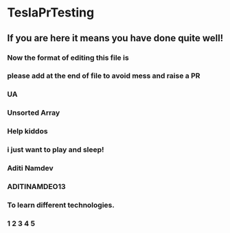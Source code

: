 # TeslaPrTesting

## If you are here it means you have done quite well!

### Now the format of editing this file is

### please add at the end of file to avoid mess and raise a PR

### UA


### Unsorted Array
### Help kiddos

### i just want to play and sleep!

### Aditi Namdev
### ADITINAMDEO13
### To learn different technologies.
### 1 2 3 4 5

